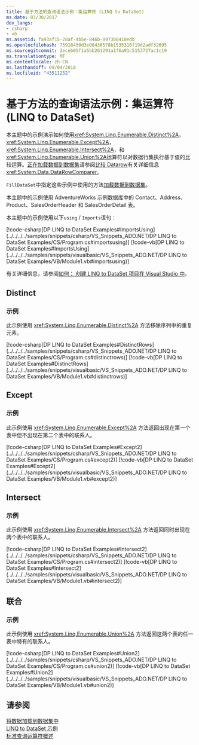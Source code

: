 ```yaml
---
title: 基于方法的查询语法示例：集运算符 (LINQ to DataSet)
ms.date: 03/30/2017
dev_langs:
- csharp
- vb
ms.assetid: fa93af15-28af-4b5e-846b-897308410edb
ms.openlocfilehash: 75918450d3e08436578b1535316f19d2adf32695
ms.sourcegitcommit: 2eceb05f1a5bb261291a1f6a91c5153727ac1c19
ms.translationtype: MT
ms.contentlocale: zh-CN
ms.lasthandoff: 09/04/2018
ms.locfileid: "43511252"
---
```

# <a name="method-based-query-syntax-examples-set-operators-linq-to-dataset"></a>基于方法的查询语法示例：集运算符 (LINQ to DataSet)
本主题中的示例演示如何使用<xref:System.Linq.Enumerable.Distinct%2A>， <xref:System.Linq.Enumerable.Except%2A>， <xref:System.Linq.Enumerable.Intersect%2A>，和<xref:System.Linq.Enumerable.Union%2A>运算符以对数据行集执行基于值的比较运算。[正在加载数据到数据集](../../../../docs/framework/data/adonet/loading-data-into-a-dataset.md)请参阅[比较 Datarow](../../../../docs/framework/data/adonet/comparing-datarows-linq-to-dataset.md)有关详细信息<xref:System.Data.DataRowComparer>。  
  
 `FillDataSet`中指定这些示例中使用的方法[加载数据到数据集](../../../../docs/framework/data/adonet/loading-data-into-a-dataset.md)。  
  
 本主题中的示例使用 AdventureWorks 示例数据库中的 Contact、Address、Product、SalesOrderHeader 和 SalesOrderDetail 表。  
  
 本主题中的示例使用以下`using` / `Imports`语句：  
  
 [!code-csharp[DP LINQ to DataSet Examples#ImportsUsing](../../../../samples/snippets/csharp/VS_Snippets_ADO.NET/DP LINQ to DataSet Examples/CS/Program.cs#importsusing)]
 [!code-vb[DP LINQ to DataSet Examples#ImportsUsing](../../../../samples/snippets/visualbasic/VS_Snippets_ADO.NET/DP LINQ to DataSet Examples/VB/Module1.vb#importsusing)]  
  
 有关详细信息，请参阅[如何： 创建 LINQ to DataSet 项目在 Visual Studio 中](../../../../docs/framework/data/adonet/how-to-create-a-linq-to-dataset-project-in-vs.md)。  
  
## <a name="distinct"></a>Distinct  
  
### <a name="example"></a>示例  
 此示例使用 <xref:System.Linq.Enumerable.Distinct%2A> 方法移除序列中的重复元素。  
  
 [!code-csharp[DP LINQ to DataSet Examples#DistinctRows](../../../../samples/snippets/csharp/VS_Snippets_ADO.NET/DP LINQ to DataSet Examples/CS/Program.cs#distinctrows)]
 [!code-vb[DP LINQ to DataSet Examples#DistinctRows](../../../../samples/snippets/visualbasic/VS_Snippets_ADO.NET/DP LINQ to DataSet Examples/VB/Module1.vb#distinctrows)]  
  
## <a name="except"></a>Except  
  
### <a name="example"></a>示例  
 此示例使用 <xref:System.Linq.Enumerable.Except%2A> 方法返回出现在第一个表中但不出现在第二个表中的联系人。  
  
 [!code-csharp[DP LINQ to DataSet Examples#Except2](../../../../samples/snippets/csharp/VS_Snippets_ADO.NET/DP LINQ to DataSet Examples/CS/Program.cs#except2)]
 [!code-vb[DP LINQ to DataSet Examples#Except2](../../../../samples/snippets/visualbasic/VS_Snippets_ADO.NET/DP LINQ to DataSet Examples/VB/Module1.vb#except2)]  
  
## <a name="intersect"></a>Intersect  
  
### <a name="example"></a>示例  
 此示例使用 <xref:System.Linq.Enumerable.Intersect%2A> 方法返回同时出现在两个表中的联系人。  
  
 [!code-csharp[DP LINQ to DataSet Examples#Intersect2](../../../../samples/snippets/csharp/VS_Snippets_ADO.NET/DP LINQ to DataSet Examples/CS/Program.cs#intersect2)]
 [!code-vb[DP LINQ to DataSet Examples#Intersect2](../../../../samples/snippets/visualbasic/VS_Snippets_ADO.NET/DP LINQ to DataSet Examples/VB/Module1.vb#intersect2)]  
  
## <a name="union"></a>联合  
  
### <a name="example"></a>示例  
 此示例使用 <xref:System.Linq.Enumerable.Union%2A> 方法返回这两个表的任一表中特有的联系人。  
  
 [!code-csharp[DP LINQ to DataSet Examples#Union2](../../../../samples/snippets/csharp/VS_Snippets_ADO.NET/DP LINQ to DataSet Examples/CS/Program.cs#union2)]
 [!code-vb[DP LINQ to DataSet Examples#Union2](../../../../samples/snippets/visualbasic/VS_Snippets_ADO.NET/DP LINQ to DataSet Examples/VB/Module1.vb#union2)]  
  
## <a name="see-also"></a>请参阅  
 [将数据加载到数据集中](../../../../docs/framework/data/adonet/loading-data-into-a-dataset.md)  
 [LINQ to DataSet 示例](../../../../docs/framework/data/adonet/linq-to-dataset-examples.md)  
 [标准查询运算符概述](https://msdn.microsoft.com/library/24cda21e-8af8-4632-b519-c404a839b9b2)
